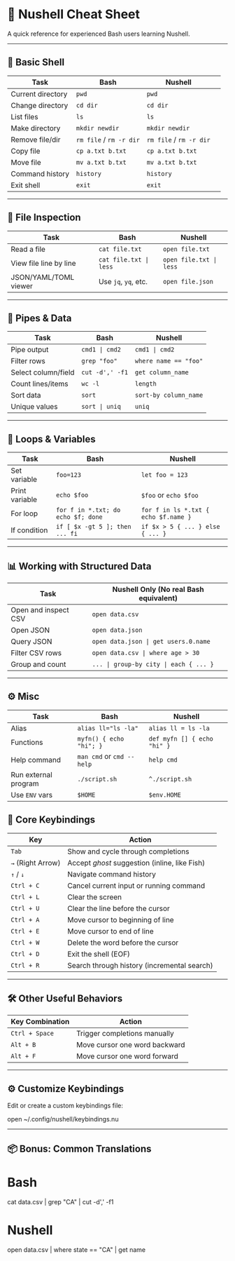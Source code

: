 # 🐚  Nushell Cheat Sheet

A quick reference for experienced Bash users learning Nushell.

---

## 🔧 Basic Shell

| Task              | Bash                    | Nushell                 |     |
| ----------------- | ----------------------- | ----------------------- | --- |
| Current directory | `pwd`                   | `pwd`                   |     |
| Change directory  | `cd dir`                | `cd dir`                |     |
| List files        | `ls`                    | `ls`                    |     |
| Make directory    | `mkdir newdir`          | `mkdir newdir`          |     |
| Remove file/dir   | `rm file` / `rm -r dir` | `rm file` / `rm -r dir` |     |
| Copy file         | `cp a.txt b.txt`        | `cp a.txt b.txt`        |     |
| Move file         | `mv a.txt b.txt`        | `mv a.txt b.txt`        |     |
| Command history   | `history`               | `history`               |     |
| Exit shell        | `exit`                  | `exit`                  |     |

---

## 📂 File Inspection

| Task                      | Bash                             | Nushell                         |
|---------------------------|----------------------------------|---------------------------------|
| Read a file               | `cat file.txt`                   | `open file.txt`                |
| View file line by line    | `cat file.txt \| less`           | `open file.txt \| less`        |
| JSON/YAML/TOML viewer     | Use `jq`, `yq`, etc.             | `open file.json`               |

---

## 🔄 Pipes & Data

| Task                        | Bash                                 | Nushell                             |
|-----------------------------|--------------------------------------|-------------------------------------|
| Pipe output                 | `cmd1 \| cmd2`                        | `cmd1 \| cmd2`                      |
| Filter rows                 | `grep "foo"`                         | `where name == "foo"`              |
| Select column/field         | `cut -d',' -f1`                      | `get column_name`                  |
| Count lines/items           | `wc -l`                              | `length`                           |
| Sort data                  | `sort`                               | `sort-by column_name`              |
| Unique values              | `sort \| uniq`                       | `uniq`                             |

---

## 🔁 Loops & Variables

| Task                     | Bash                                   | Nushell                          |
|--------------------------|----------------------------------------|----------------------------------|
| Set variable             | `foo=123`                              | `let foo = 123`                 |
| Print variable           | `echo $foo`                            | `$foo` or `echo $foo`           |
| For loop                 | `for f in *.txt; do echo $f; done`     | `for f in ls *.txt { echo $f.name }` |
| If condition             | `if [ $x -gt 5 ]; then ... fi`         | `if $x > 5 { ... } else { ... }` |

---

## 📊 Working with Structured Data

| Task                     | Nushell Only (No real Bash equivalent) |
|--------------------------|----------------------------------------|
| Open and inspect CSV     | `open data.csv`                        |
| Open JSON                | `open data.json`                       |
| Query JSON               | `open data.json \| get users.0.name`   |
| Filter CSV rows          | `open data.csv \| where age > 30`      |
| Group and count          | `... \| group-by city \| each { ... }` |

---

## ⚙️ Misc

| Task                     | Bash                                   | Nushell                          |
|--------------------------|----------------------------------------|----------------------------------|
| Alias                    | `alias ll="ls -la"`                    | `alias ll = ls -la`              |
| Functions                | `myfn() { echo "hi"; }`                | `def myfn [] { echo "hi" }`      |
| Help command             | `man cmd` or `cmd --help`              | `help cmd`                       |
| Run external program     | `./script.sh`                          | `^./script.sh`                   |
| Use `ENV` vars           | `$HOME`                                | `$env.HOME`                      |


## 🧠 Core Keybindings

| Key             | Action                                           |
|----------------|--------------------------------------------------|
| `Tab`          | Show and cycle through completions               |
| `→` (Right Arrow) | Accept *ghost* suggestion (inline, like Fish) |
| `↑` / `↓`      | Navigate command history                         |
| `Ctrl + C`     | Cancel current input or running command          |
| `Ctrl + L`     | Clear the screen                                 |
| `Ctrl + U`     | Clear the line before the cursor                 |
| `Ctrl + A`     | Move cursor to beginning of line                 |
| `Ctrl + E`     | Move cursor to end of line                       |
| `Ctrl + W`     | Delete the word before the cursor                |
| `Ctrl + D`     | Exit the shell (EOF)                             |
| `Ctrl + R`     | Search through history (incremental search)      |

---

## 🛠️ Other Useful Behaviors

| Key Combination | Action                              |
|-----------------|-------------------------------------|
| `Ctrl + Space`  | Trigger completions manually        |
| `Alt + B`       | Move cursor one word backward       |
| `Alt + F`       | Move cursor one word forward        |

---

## ⚙️ Customize Keybindings

Edit or create a custom keybindings file:

open ~/.config/nushell/keybindings.nu

---


## 📦 Bonus: Common Translations

# Bash
cat data.csv | grep "CA" | cut -d',' -f1

# Nushell
open data.csv | where state == "CA" | get name
